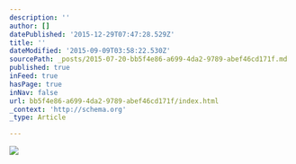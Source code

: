 ```yaml
---
description: ''
author: []
datePublished: '2015-12-29T07:47:28.529Z'
title: ''
dateModified: '2015-09-09T03:58:22.530Z'
sourcePath: _posts/2015-07-20-bb5f4e86-a699-4da2-9789-abef46cd171f.md
published: true
inFeed: true
hasPage: true
inNav: false
url: bb5f4e86-a699-4da2-9789-abef46cd171f/index.html
_context: 'http://schema.org'
_type: Article

---
```

![](https://the-grid-user-content.s3-us-west-2.amazonaws.com/bb7d8a49-dd03-4c33-80ae-74cdaf58c1ca.jpg)